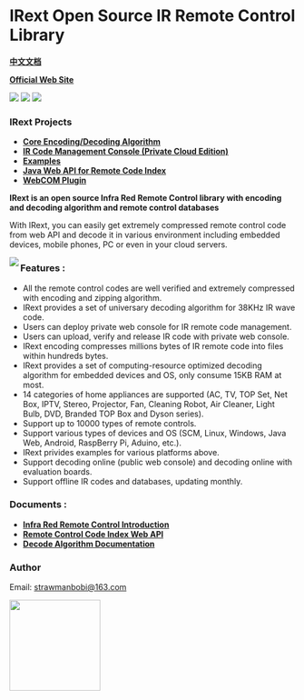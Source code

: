 # IRext Open Source IR Remote Control Library
__[中文文档](https://github.com/irext/irext/blob/master/README-cn.md)__

__[Official Web Site](https://irext.net)__

![](https://img.shields.io/github/license/irext/core.svg?style=flat)
![](https://img.shields.io/badge/release-0.2.1-green.svg)
![](https://img.shields.io/badge/build-pass-green.svg)

### __IRext Projects__
- __[Core Encoding/Decoding Algorithm](https://github.com/irext/core)__
- __[IR Code Management Console (Private Cloud Edition)](https://github.com/irext/irext-console)__
- __[Examples](https://github.com/irext/irext-examples)__
- __[Java Web API for Remote Code Index](https://github.com/irext/irext-web-api)__
- __[WebCOM Plugin](https://github.com/irext/irext-web-com)__

__IRext is an open source Infra Red Remote Control library with encoding and decoding algorithm and remote control databases__

With IRext, you can easily get extremely compressed remote control code from web API and decode it in various environment including embedded devices, mobile phones, PC or even in your cloud servers.

<img src="https://github.com/irext/irext/blob/master/irext_docs/IRext-architecture.png" align="left">

### Features :
- All the remote control codes are well verified and extremely compressed with encoding and zipping algorithm.
- IRext provides a set of universary decoding algorithm for 38KHz IR wave code.
- Users can deploy private web console for IR remote code management.
- Users can upload, verify and release IR code with private web console.
- IRext encoding compresses millions bytes of IR remote code into files within hundreds bytes.
- IRext provides a set of computing-resource optimized decoding algorithm for embedded devices and OS, only consume 15KB RAM at most.
- 14 categories of home appliances are supported (AC, TV, TOP Set, Net Box, IPTV, Stereo, Projector, Fan, Cleaning Robot, Air Cleaner, Light Bulb, DVD, Branded TOP Box and Dyson series).
- Support up to 10000 types of remote controls.
- Support various types of devices and OS (SCM, Linux, Windows, Java Web, Android, RaspBerry Pi, Aduino, etc.).
- IRext privides examples for various platforms above.
- Support decoding online (public web console) and decoding online with evaluation boards.
- Support offline IR codes and databases, updating monthly.


### Documents :

- __[Infra Red Remote Control Introduction](https://irext.net/doc/)__
- __[Remote Control Code Index Web API](https://irext.net/doc/#services)__
- __[Decode Algorithm Documentation](https://irext.net/doc/#decode)__


### Author

Email: strawmanbobi@163.com

<img src="https://github.com/irext/irext/blob/master/wx_qr.png" align="left" height="160" width="160">
